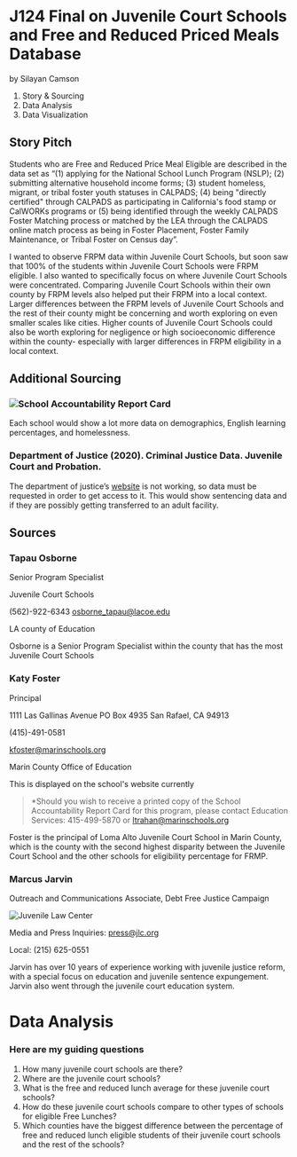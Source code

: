 # J124 Final on Juvenile Court Schools and Free and Reduced Priced Meals Database 
by Silayan Camson

1. Story & Sourcing 
2. Data Analysis 
3. Data Visualization 

## Story Pitch

Students who are Free and Reduced Price Meal Eligible are described in the data set as
“(1) applying for the National School Lunch Program (NSLP); (2) submitting alternative household income forms; (3) student homeless, migrant, or tribal foster youth statuses in CALPADS;  (4) being "directly certified" through CALPADS as participating in California's food stamp or CalWORKs programs or (5) being identified through the weekly CALPADS Foster Matching process or matched by the LEA through the CALPADS online match process as being in Foster Placement, Foster Family Maintenance, or Tribal Foster on Census day”.

I wanted to observe FRPM data within Juvenile Court Schools, but soon saw that 100% of the students within Juvenile Court Schools were FRPM eligible. I also wanted to specifically focus on where Juvenile Court Schools were concentrated. Comparing Juvenile Court Schools within their own county by FRPM levels also helped put their FRPM into a local context. Larger differences between the FRPM levels of Juvenile Court Schools and the rest of their county might be concerning and worth exploring on even smaller scales like cities. Higher counts of Juvenile Court Schools could also be worth exploring for negligence or high socioeconomic difference within the county- especially with larger differences in FRPM eligibility in a local context. 

## Additional Sourcing 
### ![School Accountability Report Card](https://www.sarconline.org/public/findASarc) 
Each school would show a lot more data on demographics, English learning percentages, and homelessness. 

### Department of Justice (2020). Criminal Justice Data. Juvenile Court and Probation.
The department of justice’s [website](https://data-openjustice.doj.ca.gov/sites/default/files/2021-06/Juvenile%20Justice%20In%20CA%202020.pdf) is not working, so data must be requested in order to get access to it. This would show sentencing data and if they are possibly getting transferred to an adult facility. 

## Sources 
### Tapau Osborne
Senior Program Specialist 

Juvenile Court Schools 

(562)-922-6343
osborne_tapau@lacoe.edu 

LA county of Education 

Osborne is a Senior Program Specialist within the county that has the most Juvenile Court Schools 

### Katy Foster
Principal 

1111 Las Gallinas Avenue
PO Box 4935
San Rafael, CA 94913

(415)-491-0581

kfoster@marinschools.org

Marin County Office of Education

This is displayed on the school's website currently 
>*Should you wish to receive a printed copy of the School Accountability Report Card for this program, please contact
Education Services: 415-499-5870 or ltrahan@marinschools.org

Foster is the principal of Loma Alto Juvenile Court School in Marin County, which is the county with the second highest disparity between the Juvenile Court School and the other schools for eligibility percentage for FRMP.

### Marcus Jarvin 
Outreach and Communications Associate, Debt Free Justice Campaign

![Juvenile Law Center](https://jlc.org/children-prison) 

Media and Press Inquiries: press@jlc.org

Local: (215) 625-0551

Jarvin has over 10 years of experience working with juvenile justice reform, with a special focus on education and juvenile sentence expungement. Jarvin also went through the juvenile court education system. 

# Data Analysis 
### Here are my guiding questions 
1. How many juvenile court schools are there? 
2. Where are the juvenile court schools? 
3. What is the free and reduced lunch average for these juvenile court schools? 
4. How do these juvenile court schools compare to other types of schools for eligible Free Lunches?
5. Which counties have the biggest difference between the percentage of free and reduced lunch eligible students of their juvenile court schools and the rest of the schools? 


